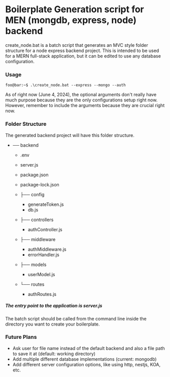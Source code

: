 # Boilerplate Generation script for MEN (mongdb, express, node) backend
create_node.bat is a batch script that generates an MVC style folder structure for a node express backend project.
This is intended to be used for a MERN full-stack application, but it can be edited to use any database configuration.

### Usage
```console
foo@bar:~$ .\create_node.bat --express --mongo --auth
```
As of right now (June 4, 2024), the optional arguments don't really have much purpose because they are the only configurations setup right now.
However, remember to include the arguments because they are crucial right now.


### Folder Structure
The generated backend project will have this folder structure. 

* ── backend
  +  .env
  +  server.js 
  +  package.json  
  +  package-lock.json 
  + ├── config
    + generateToken.js
    + db.js
       
  + ├── controllers 
    + authController.js 
  
  + ├── middleware 
    + authMiddleware.js 
    + errorHandler.js        
  + ├── models  
    + userModel.js 
         
  + └── routes 
    + authRoutes.js
  

##### The entry point to the application is server.js
The batch script should be called from the command line inside the directory you want to create your boilerplate.

### Future Plans
- Ask user for file name instead of the default backend and also a file path to save it at (default: working directory)
- Add multiple different database implementations (current: mongodb)
- Add different server configuration options, like using http, nestjs, KOA, etc.
